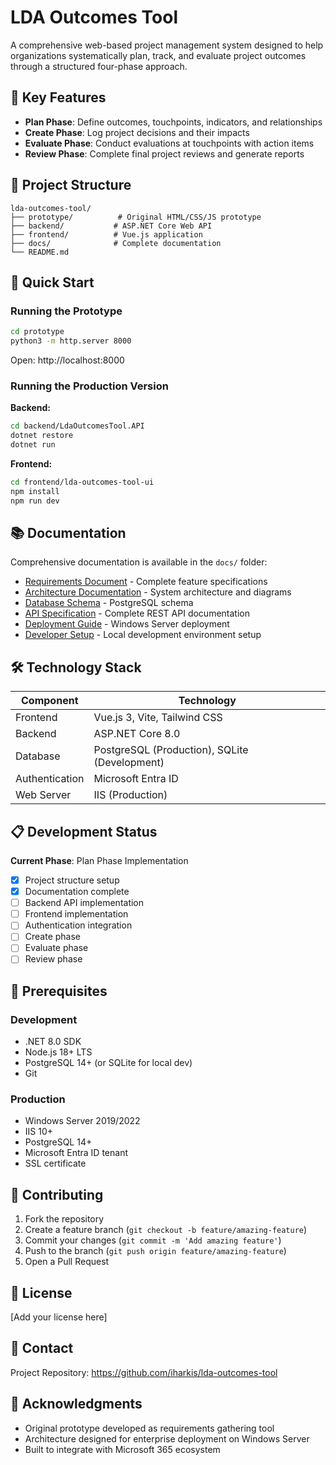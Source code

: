 # LDA Outcomes Tool

A comprehensive web-based project management system designed to help organizations systematically plan, track, and evaluate project outcomes through a structured four-phase approach.

## 🎯 Key Features

- **Plan Phase**: Define outcomes, touchpoints, indicators, and relationships
- **Create Phase**: Log project decisions and their impacts
- **Evaluate Phase**: Conduct evaluations at touchpoints with action items
- **Review Phase**: Complete final project reviews and generate reports

## 📁 Project Structure

```
lda-outcomes-tool/
├── prototype/          # Original HTML/CSS/JS prototype
├── backend/           # ASP.NET Core Web API
├── frontend/          # Vue.js application
├── docs/              # Complete documentation
└── README.md
```

## 🚀 Quick Start

### Running the Prototype

```bash
cd prototype
python3 -m http.server 8000
```

Open: http://localhost:8000

### Running the Production Version

**Backend:**
```bash
cd backend/LdaOutcomesTool.API
dotnet restore
dotnet run
```

**Frontend:**
```bash
cd frontend/lda-outcomes-tool-ui
npm install
npm run dev
```

## 📚 Documentation

Comprehensive documentation is available in the `docs/` folder:

- [Requirements Document](docs/REQUIREMENTS.md) - Complete feature specifications
- [Architecture Documentation](docs/ARCHITECTURE.md) - System architecture and diagrams
- [Database Schema](docs/database_schema.sql) - PostgreSQL schema
- [API Specification](docs/API_SPECIFICATION.md) - Complete REST API documentation
- [Deployment Guide](docs/DEPLOYMENT_GUIDE.md) - Windows Server deployment
- [Developer Setup](docs/DEVELOPER_SETUP.md) - Local development environment setup

## 🛠️ Technology Stack

| Component | Technology |
|-----------|-----------|
| Frontend | Vue.js 3, Vite, Tailwind CSS |
| Backend | ASP.NET Core 8.0 |
| Database | PostgreSQL (Production), SQLite (Development) |
| Authentication | Microsoft Entra ID |
| Web Server | IIS (Production) |

## 📋 Development Status

**Current Phase**: Plan Phase Implementation

- [x] Project structure setup
- [x] Documentation complete
- [ ] Backend API implementation
- [ ] Frontend implementation
- [ ] Authentication integration
- [ ] Create phase
- [ ] Evaluate phase
- [ ] Review phase

## 🔧 Prerequisites

### Development

- .NET 8.0 SDK
- Node.js 18+ LTS
- PostgreSQL 14+ (or SQLite for local dev)
- Git

### Production

- Windows Server 2019/2022
- IIS 10+
- PostgreSQL 14+
- Microsoft Entra ID tenant
- SSL certificate

## 🤝 Contributing

1. Fork the repository
2. Create a feature branch (`git checkout -b feature/amazing-feature`)
3. Commit your changes (`git commit -m 'Add amazing feature'`)
4. Push to the branch (`git push origin feature/amazing-feature`)
5. Open a Pull Request

## 📝 License

[Add your license here]

## 👥 Contact

Project Repository: https://github.com/iharkis/lda-outcomes-tool

## 🙏 Acknowledgments

- Original prototype developed as requirements gathering tool
- Architecture designed for enterprise deployment on Windows Server
- Built to integrate with Microsoft 365 ecosystem
